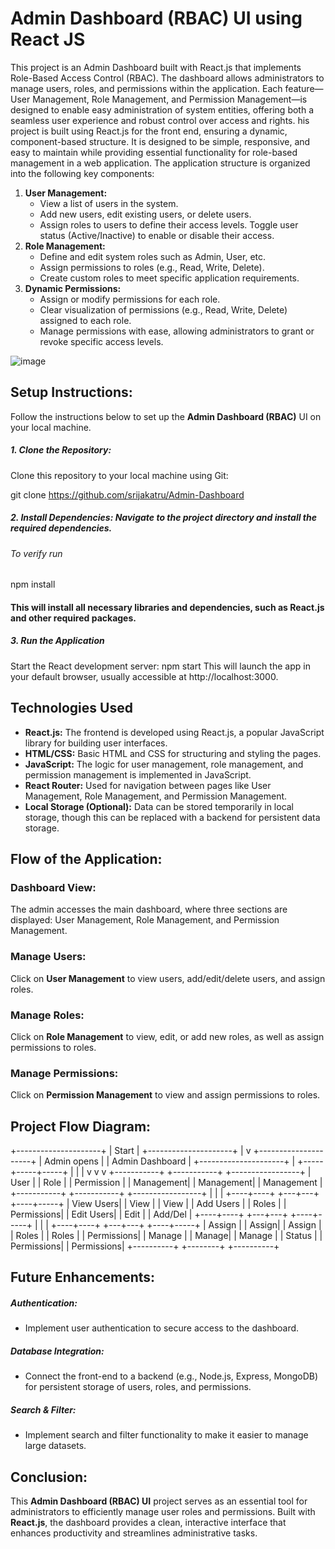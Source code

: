  # Admin Dashboard (RBAC) UI using React JS
 This project is an Admin Dashboard built with React.js that implements Role-Based Access Control (RBAC). The dashboard allows administrators to manage users, roles, and permissions within the application. Each feature—User Management, Role Management, and Permission Management—is designed to enable easy administration of system entities, offering both a seamless user experience and robust control over access and rights.
his project is built using React.js for the front end, ensuring a dynamic, component-based structure. It is designed to be simple, responsive, and easy to maintain while providing essential functionality for role-based management in a web application.
The application structure is organized into the following key components:
1. **User Management:**
    - View a list of users in the system.
    - Add new users, edit existing users, or delete users.
    - Assign roles to users to define their access levels.
Toggle user status (Active/Inactive) to enable or disable their access.
2. **Role Management:**
    - Define and edit system roles such as Admin, User, etc.
    - Assign permissions to roles (e.g., Read, Write, Delete).
    - Create custom roles to meet specific application requirements.
3. **Dynamic Permissions:**
    - Assign or modify permissions for each role.
    - Clear visualization of permissions (e.g., Read, Write, Delete) assigned to each role.
    - Manage permissions with ease, allowing administrators to grant or revoke specific access levels.

![image](https://github.com/user-attachments/assets/3b64de5f-1bd5-4d14-bbdd-6afaa37668c4)

## **Setup Instructions:**

Follow the instructions below to set up the **Admin Dashboard (RBAC)** UI on your local machine.

##### **1. Clone the Repository:**

Clone this repository to your local machine using Git:

git clone https://github.com/srijakatru/Admin-Dashboard

##### **2.  Install Dependencies: Navigate to the project directory and install the required dependencies.**
###### To verify run
npm install
#### This will install all necessary libraries and dependencies, such as React.js and other required packages.

##### 3. Run the Application
Start the React development server:
npm start
This will launch the app in your default browser, usually accessible at http://localhost:3000.

## Technologies Used

- **React.js:** The frontend is developed using React.js, a popular JavaScript library for building user interfaces.
- **HTML/CSS:** Basic HTML and CSS for structuring and styling the pages.
- **JavaScript:** The logic for user management, role management, and permission management is implemented in JavaScript.
- **React Router:** Used for navigation between pages like User Management, Role Management, and Permission Management.
- **Local Storage (Optional):** Data can be stored temporarily in local storage, though this can be replaced with a backend for persistent data storage.

## **Flow of the Application:**

### **Dashboard View:**
The admin accesses the main dashboard, where three sections are displayed: User Management, Role Management, and Permission Management.

### **Manage Users:**
Click on **User Management** to view users, add/edit/delete users, and assign roles.

### **Manage Roles:**
Click on **Role Management** to view, edit, or add new roles, as well as assign permissions to roles.

### **Manage Permissions:**
Click on **Permission Management** to view and assign permissions to roles.

## **Project Flow Diagram:**
+---------------------+
|    Start            |
+---------------------+
         |
         v
+---------------------+
|   Admin opens       |
|   Admin Dashboard   |
+---------------------+
         |
   +-----+-----+-----+
   |           |     |
   v           v     v
+-----------+ +-----------+ +-----------------+
| User      | | Role      | | Permission      |
| Management| | Management| | Management      |
+-----------+ +-----------+ +-----------------+
         |           |            |
    +----+----+  +---+---+    +----+-----+
    | View Users|  | View  |    | View    |
    | Add Users |  | Roles |    | Permissions|
    | Edit Users|  | Edit  |    | Add/Del   |
    +----+----+  +---+---+    +----+-----+
         |           |            |
    +----+----+  +---+---+    +----+-----+
    | Assign   |  | Assign|    | Assign   |
    | Roles    |  | Roles |    | Permissions|
    | Manage   |  | Manage|    | Manage   |
    | Status   |  | Permissions| | Permissions|
    +----------+  +--------+  +----------+


## **Future Enhancements:**

##### **Authentication:**
- Implement user authentication to secure access to the dashboard.

##### **Database Integration:**
- Connect the front-end to a backend (e.g., Node.js, Express, MongoDB) for persistent storage of users, roles, and permissions.

##### **Search & Filter:**
- Implement search and filter functionality to make it easier to manage large datasets.

## **Conclusion:**

This **Admin Dashboard (RBAC) UI** project serves as an essential tool for administrators to  efficiently manage user roles and permissions. Built with **React.js**, the dashboard provides a clean, interactive interface that enhances productivity and streamlines administrative tasks.
